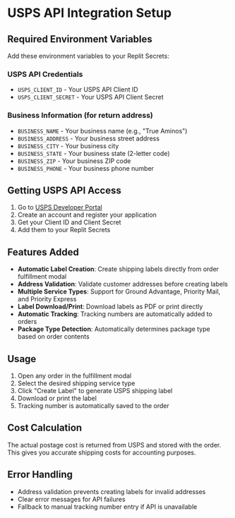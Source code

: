 
# USPS API Integration Setup

## Required Environment Variables

Add these environment variables to your Replit Secrets:

### USPS API Credentials
- `USPS_CLIENT_ID` - Your USPS API Client ID
- `USPS_CLIENT_SECRET` - Your USPS API Client Secret

### Business Information (for return address)
- `BUSINESS_NAME` - Your business name (e.g., "True Aminos")
- `BUSINESS_ADDRESS` - Your business street address
- `BUSINESS_CITY` - Your business city
- `BUSINESS_STATE` - Your business state (2-letter code)
- `BUSINESS_ZIP` - Your business ZIP code
- `BUSINESS_PHONE` - Your business phone number

## Getting USPS API Access

1. Go to [USPS Developer Portal](https://developer.usps.com/)
2. Create an account and register your application
3. Get your Client ID and Client Secret
4. Add them to your Replit Secrets

## Features Added

- **Automatic Label Creation**: Create shipping labels directly from order fulfillment modal
- **Address Validation**: Validate customer addresses before creating labels
- **Multiple Service Types**: Support for Ground Advantage, Priority Mail, and Priority Express
- **Label Download/Print**: Download labels as PDF or print directly
- **Automatic Tracking**: Tracking numbers are automatically added to orders
- **Package Type Detection**: Automatically determines package type based on order contents

## Usage

1. Open any order in the fulfillment modal
2. Select the desired shipping service type
3. Click "Create Label" to generate USPS shipping label
4. Download or print the label
5. Tracking number is automatically saved to the order

## Cost Calculation

The actual postage cost is returned from USPS and stored with the order. This gives you accurate shipping costs for accounting purposes.

## Error Handling

- Address validation prevents creating labels for invalid addresses
- Clear error messages for API failures
- Fallback to manual tracking number entry if API is unavailable
